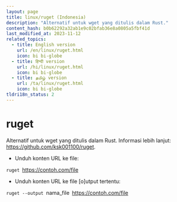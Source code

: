 ```yaml
---
layout: page
title: linux/ruget (Indonesia)
description: "Alternatif untuk wget yang ditulis dalam Rust."
content_hash: b0b62292a32ab1e9c02bfab36e8a0805a5fbf41d
last_modified_at: 2023-11-12
related_topics:
  - title: English version
    url: /en/linux/ruget.html
    icon: bi bi-globe
  - title: हिन्दी version
    url: /hi/linux/ruget.html
    icon: bi bi-globe
  - title: தமிழ் version
    url: /ta/linux/ruget.html
    icon: bi bi-globe
tldri18n_status: 2
---
```

# ruget

Alternatif untuk wget yang ditulis dalam Rust.
Informasi lebih lanjut: <https://github.com/ksk001100/ruget>.

- Unduh konten URL ke file:

`ruget `<span class="tldr-var badge badge-pill bg-dark-lm bg-white-dm text-white-lm text-dark-dm font-weight-bold">https://contoh.com/file</span>

- Unduh konten URL ke file [o]utput tertentu:

`ruget --output `<span class="tldr-var badge badge-pill bg-dark-lm bg-white-dm text-white-lm text-dark-dm font-weight-bold">nama_file</span>` `<span class="tldr-var badge badge-pill bg-dark-lm bg-white-dm text-white-lm text-dark-dm font-weight-bold">https://contoh.com/file</span>

